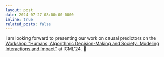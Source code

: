 ```yaml
---
layout: post
date: 2024-07-27 08:00:00-0000
inline: true
related_posts: false
---
```


I am looking forward to presenting our work on causal predictors on the [Workshop "Humans, Algorithmic Decision-Making and Society:
Modeling Interactions and Impact"](https://humans-algs-society.github.io/) at ICML'24. 🎡